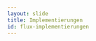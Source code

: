 ```yaml
---
layout: slide
title: Implementierungen
id: flux-implementierungen
---
```

<section markdown="1">
</section>
<section markdown="1">
</section>
